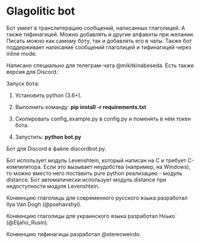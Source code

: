 # Glagolitic bot

Бот умеет в транслитерацию сообщений, написанных глаголицей. А также тифинагицей. Можно
добавлять и другие алфавиты при желании. Писать можно как самому боту, так и добавлять
его в чаты. Также бот поддерживает написание сообщений глаголицей и тифинагицей через
inline mode.

Написано специально для телеграм-чата @mikitkinabeseda. Есть также версия для Discord.

Запуск бота:

1. Установить python (3.6+).

2. Выполнить команду: **pip install -r requirements.txt**

3. Скопировать config\_example.py в config.py и поменять в нём токен бота.

4. Запустить: **python bot.py**

Бот для Discord в файле discordbot.py.

Бот использует модуль Levenshtein, который написан на C и требует C-компилятора.
Если это вызывает неудобства (например, на Windows), то можно вместо него поставить
pure python реализацию - модуль distance. Бот автоматически использует модуль distance
при недоступности модуля Levenshtein.

Конвенцию глаголицы для современного русского языка разработал Ilya Van Dogh (@poehavshyi).

Конвенцию глаголицы для украинского языка разработал Нʌько́ (@Eljaho\_Rusin).

Конвенцию тифинагицы разработал @stereoweirdo.
